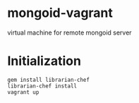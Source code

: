 # mongoid-vagrant
virtual machine for remote mongoid server

# Initialization
```
gem install librarian-chef
librarian-chef install
vagrant up
```
